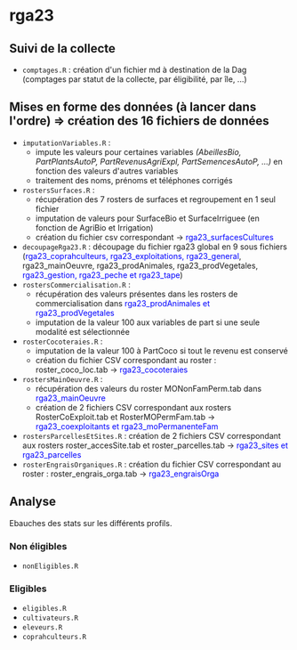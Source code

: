 # rga23

## Suivi de la collecte
- `comptages.R` : création d'un fichier md à destination de la Dag (comptages par statut de la collecte, par éligibilité, par île, ...)

## Mises en forme des données (à lancer dans l'ordre) => création des 16 fichiers de données
- `imputationVariables.R` :
    - impute les valeurs pour certaines variables *(AbeillesBio, PartPlantsAutoP, PartRevenusAgriExpl, PartSemencesAutoP, ...)* en fonction des valeurs d'autres variables
    - traitement des noms, prénoms et téléphones corrigés
- `rostersSurfaces.R` : 
    - récupération des 7 rosters de surfaces et regroupement en 1 seul fichier 
    - imputation de valeurs pour SurfaceBio et SurfaceIrriguee (en fonction de AgriBio et Irrigation)
    - création du fichier csv correspondant -> <font color = "Blue">rga23_surfacesCultures</font>
- `decoupageRga23.R` : découpage du fichier rga23 global en 9 sous fichiers (<font color = "Blue">rga23_coprahculteurs, rga23_exploitations, rga23_general</font>, rga23_mainOeuvre, rga23_prodAnimales, rga23_prodVegetales, <font color = "Blue">rga23_gestion, rga23_peche et rga23_tape</font>)
- `rostersCommercialisation.R` :
    - récupération des valeurs présentes dans les rosters de commercialisation dans <font color = "Blue">rga23_prodAnimales et rga23_prodVegetales</font>
    - imputation de la valeur 100 aux variables de part si une seule modalité est sélectionnée
- `rosterCocoteraies.R` :
    - imputation de la valeur 100 à PartCoco si tout le revenu est conservé
    - création du fichier CSV correspondant au roster : roster_coco_loc.tab -> <font color = "Blue">rga23_cocoteraies</font>
- `rostersMainOeuvre.R` :
    - récupération des valeurs du roster MONonFamPerm.tab dans <font color = "Blue">rga23_mainOeuvre</font>
    - création de 2 fichiers CSV correspondant aux rosters RosterCoExploit.tab et RosterMOPermFam.tab -> <font color = "Blue">rga23_coexploitants et rga23_moPermanenteFam</font>
- `rostersParcellesEtSites.R` : création de 2 fichiers CSV correspondant aux rosters roster_accesSite.tab et roster_parcelles.tab -> <font color = "Blue">rga23_sites et rga23_parcelles</font>
- `rosterEngraisOrganiques.R` : création du fichier CSV correspondant au roster : roster_engrais_orga.tab -> <font color = "Blue">rga23_engraisOrga</font>

## Analyse

Ebauches des stats sur les différents profils.
### Non éligibles
- `nonEligibles.R`
### Eligibles
- `eligibles.R`
- `cultivateurs.R`
- `eleveurs.R`
- `coprahculteurs.R`
